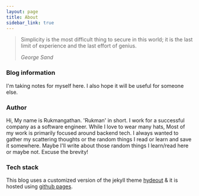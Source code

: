 ```yaml
---
layout: page
title: About
sidebar_link: true
---
```


> Simplicity is the most difficult thing to secure in this world; it is the last limit of experience and the last effort of genius.<br>
>
><cite>George Sand</cite>

### Blog information

I'm taking notes for myself here. I also hope it will be useful for someone else.

### Author

Hi, My name is Rukmangathan. 'Rukman' in short. I work for a successful company as a software engineer. While I love to wear many hats, Most of my work is primarily focused around backend tech. I always wanted to gather my scattering thoughts or the random things I read or learn and save it somewhere. Maybe I'll write about those random things I learn/read here or maybe not. Excuse the brevity!

### Tech stack

This blog uses a customized version of the jekyll theme [hydeout](https://github.com/fongandrew/hydeout) & it is hosted using [github pages](https://docs.github.com/en/github/working-with-github-pages/configuring-a-publishing-source-for-your-github-pages-site).